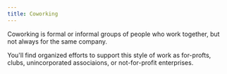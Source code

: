 ```yaml
---
title: Coworking
---
```

Coworking is formal or informal groups of people who work
together, but not always for the same company.

You'll find organized efforts to support this style of
work as for-profts, clubs, unincorporated associaions,
or not-for-profit enterprises.

